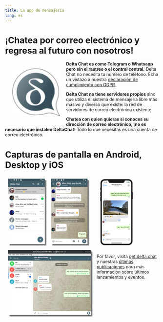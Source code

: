 ```yaml
---
title: La app de mensajería
lang: es
---
```


# ¡Chatea por correo electrónico y regresa al futuro con nosotros!

<img src="../assets/logos/delta-chat.svg" width="160" style="float: left; margin: 20px;" />

**Delta Chat es como Telegram o Whatsapp pero sin el rastreo o el control central.**
Delta Chat no necesita tu número de teléfono. Echa un vistazo a nuestra [declaración de cumplimiento con GDPR](gdpr).

**Delta Chat no tiene servidores propios** sino que utiliza el sistema de mensajería libre más masivo y diverso que existe: la red de servidores de correo electrónico existente.

**Chatea con quien quieras si conoces su dirección de correo electrónico, ¡no es necesario que instalen DeltaChat!**
Todo lo que necesitas es una cuenta de correo electrónico.


# Capturas de pantalla en Android, Desktop y iOS

<img src="../assets/blog/screenshots/2019-12-17-delta-chat-google-play-release-chat-list-light.png" width="120" 
style="float: left; margin: 10px;display: block;box-shadow: 5px 5px 2px #777;" />
<img src="../assets/blog/screenshots/2019-12-17-delta-chat-google-play-release-group-light.png" width="120" 
style="float: left; margin: 10px;display: block;box-shadow: 5px 5px 2px #777;" />

<img src="../assets/blog/desktop-screenshot.png" width="280" style="float:left; margin: 10px" />

<img src="../assets/blog/screenshots/2020-01-09-delta-chat-iOS-weekend-group-chat.png" width="110" style="margin: 10px" />

Por favor, visita [get.delta.chat](https://get.delta.chat) y nuestras [últimas publicaciones](blog)
para más información sobre últimos lanzamientos y eventos.

